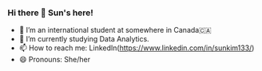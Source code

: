 ### Hi there 👋 Sun's here!

- 🔭 I’m an international student at somewhere in Canada🇨🇦
- 🌱 I’m currently studying Data Analytics.
- 📫 How to reach me: LinkedIn(https://www.linkedin.com/in/sunkim133/)
- 😄 Pronouns: She/her

